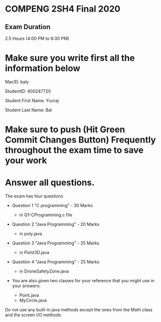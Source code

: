 # COMPENG 2SH4 Final 2020
## Exam Duration
2.5 Hours (4:00 PM	to 6:30 PM)


# Make sure you write first all the information below 

MacID: baly

StudentID: 400247720

Student First Name: Yuvraj

Student Last Name: Bal

# Make sure to push (Hit Green Commit Changes Button) Frequently throughout the exam time to save your work

# Answer all questions. 
The exam has four questions
* Question 1 "C programming" - 30 Marks
  * in Q1-CProgramming.c file

* Question 2 "Java Programming"  - 20 Marks
  * in poly.java
* Question 3 "Java Programming" - 25 Marks
  * in Point3D.java 
  
* Question 4 "Java Programming" - 25 Marks
  * in DroneSafetyZone.java

* You are also given two classes for your reference that you might use in your answers:
  * Point.java
  * MyCircle.java
  
  
Do not use any built-in java methods except the ones from the Math class and the screen I/O methods.

